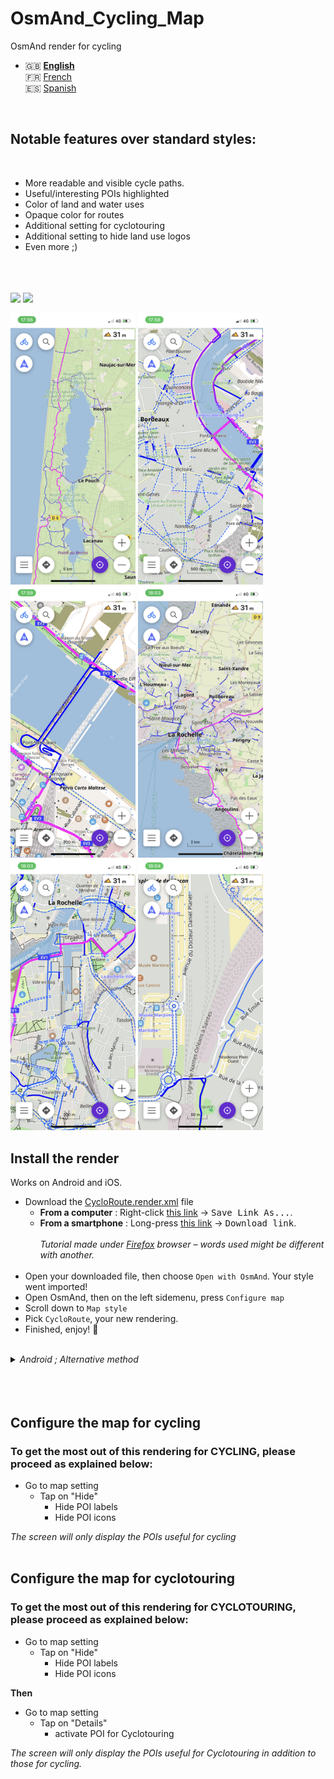 # OsmAnd_Cycling_Map
OsmAnd render  for cycling

- 🇬🇧 **[English](README_EN.md)**<br>
🇫🇷 [French](README.md)<br>
🇪🇸 [Spanish](README_ES.md)
<br>

## Notable features over standard styles:
<br>

- More readable and visible cycle paths.
- Useful/interesting POIs highlighted
- Color of land and water uses
- Opaque color for routes
- Additional setting for cyclotouring
- Additional setting to hide land use logos
- Even more ;)
<br><br><br><br>

<p float="left">
  <img src="IMG_6303.PNG" width="200" />
  <img src="IMG_6304.PNG" width="200" />
</p>

<p float="left">
  <img src="IMG_6296.PNG" width="200" />
  <img src="IMG_6297.PNG" width="200" />
  <img src="IMG_6298.PNG" width="200" />
  <img src="IMG_6299.PNG" width="200" />
  <img src="IMG_6300.PNG" width="200" />
  <img src="IMG_6301.PNG" width="200" />
</p>

## Install the render
Works on Android and iOS.

- Download the [CycloRoute.render.xml](https://raw.githubusercontent.com/Hades1503/OsmAnd_Cycling_Map/main/CycloRoute.render.xml) file
  - **From a computer** : Right-click [this link](https://github.com/Hades1503/OsmAnd_Cycling_Map/raw/main/CycloRoute.render.xml) → <kbd><samp>Save Link As...</samp></kbd>.
  - **From a smartphone** : Long-press [this link](https://github.com/Hades1503/OsmAnd_Cycling_Map/raw/main/CycloRoute.render.xml) → <kbd><samp>Download link</samp></kbd>.<br>
    <br>
    *Tutorial made under <a href="https://www.mozilla.org/fr/firefox/new/">Firefox</a> browser – words used might be different with another.*<br>
    <br>
- Open your downloaded file, then choose `Open with OsmAnd`. Your style went imported!
- Open OsmAnd, then on the left sidemenu, press `Configure map`
- Scroll down to `Map style`
- Pick `CycloRoute`, your new rendering.
- Finished, enjoy! 🎉
<br>
<details>
    <summary><i>Android ; Alternative method</i></summary>
        <p>Once the file downloaded, move it in the folder located at Android → Data → net.osmand.plus → files → rendering.</p>
</details>
<br><br><br>

## Configure the map for cycling


### To get the most out of this rendering for CYCLING, please proceed as explained below:

  - Go to map setting
    - Tap on "Hide"
      - Hide POI labels
      - Hide POI icons

*The screen will only display the POIs useful for cycling*
<br><br>



## Configure the map for cyclotouring

### To get the most out of this rendering for CYCLOTOURING, please proceed as explained below:

  - Go to map setting
    - Tap on "Hide"
      - Hide POI labels
      - Hide POI icons

**Then**

  - Go to map setting
    - Tap on "Details"
      - activate POI for Cyclotouring

*The screen will only display the POIs useful for Cyclotouring in addition to those for cycling.*